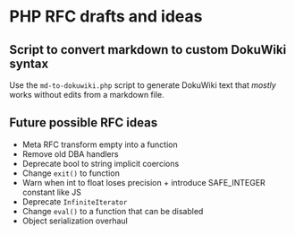 # PHP RFC drafts and ideas

## Script to convert markdown to custom DokuWiki syntax

Use the `md-to-dokuwiki.php` script to generate DokuWiki text that *mostly* works without edits from a markdown file.

##  Future possible RFC ideas

 - Meta RFC transform empty into a function 
 - Remove old DBA handlers
 - Deprecate bool to string implicit coercions
 - Change `exit()` to function
 - Warn when int to float loses precision + introduce SAFE_INTEGER constant like JS
 - Deprecate `InfiniteIterator`
 - Change `eval()` to a function that can be disabled
 - Object serialization overhaul
